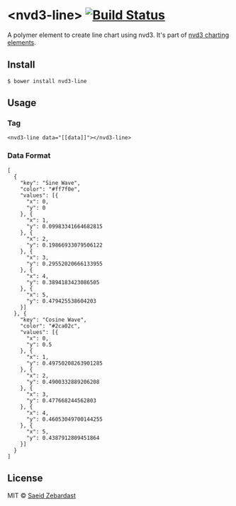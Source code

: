 # &lt;nvd3-line&gt;  [![Build Status](https://travis-ci.org/saeidzebardast/nvd3-line.svg?branch=master)](https://travis-ci.org/saeidzebardast/nvd3-line)

A polymer element to create line chart using nvd3. It's part of [nvd3 charting elements](https://github.com/saeidzebardast/nvd3-elements).

## Install
```
$ bower install nvd3-line
```

## Usage

### Tag

```
<nvd3-line data="[[data]]"></nvd3-line>
```

### Data Format

```
[
  {
    "key": "Sine Wave",
    "color": "#ff7f0e",
    "values": [{
      "x": 0,
      "y": 0
    }, {
      "x": 1,
      "y": 0.09983341664682815
    }, {
      "x": 2,
      "y": 0.19866933079506122
    }, {
      "x": 3,
      "y": 0.29552020666133955
    }, {
      "x": 4,
      "y": 0.3894183423086505
    }, {
      "x": 5,
      "y": 0.479425538604203
    }]
  }, {
    "key": "Cosine Wave",
    "color": "#2ca02c",
    "values": [{
      "x": 0,
      "y": 0.5
    }, {
      "x": 1,
      "y": 0.49750208263901285
    }, {
      "x": 2,
      "y": 0.4900332889206208
    }, {
      "x": 3,
      "y": 0.477668244562803
    }, {
      "x": 4,
      "y": 0.46053049700144255
    }, {
      "x": 5,
      "y": 0.4387912809451864
    }]
  }
]
```
## License

MIT © [Saeid Zebardast](http://zebardast.com)
